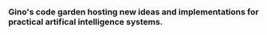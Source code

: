 ### Gino's code garden hosting new ideas and implementations for practical artifical intelligence systems.

